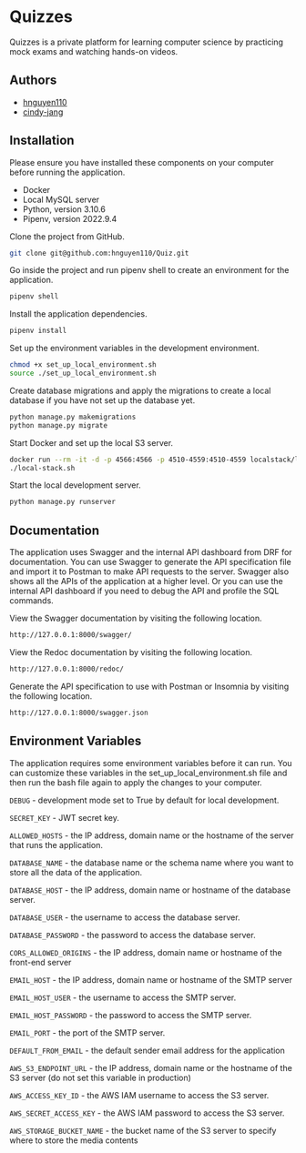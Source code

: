 
# Quizzes

Quizzes is a private platform for learning computer science by practicing mock exams and watching hands-on videos. 
## Authors

- [hnguyen110](https://github.com/hnguyen110)
- [cindy-jang](https://github.com/CindyJang1)


## Installation
Please ensure you have installed these components on your computer before running the application.

- Docker
- Local MySQL server
- Python, version 3.10.6
- Pipenv, version 2022.9.4

Clone the project from GitHub.
```bash
git clone git@github.com:hnguyen110/Quiz.git
```

Go inside the project and run pipenv shell to create an environment for the application.
```bash
pipenv shell
```

Install the application dependencies.
```bash
pipenv install
```

Set up the environment variables in the development environment.
```bash
chmod +x set_up_local_environment.sh
source ./set_up_local_environment.sh
```

Create database migrations and apply the migrations to create a local database if you have not set up the database yet.
```bash
python manage.py makemigrations
python manage.py migrate
```

Start Docker and set up the local S3 server.
```bash
docker run --rm -it -d -p 4566:4566 -p 4510-4559:4510-4559 localstack/localstack
./local-stack.sh
```

Start the local development server.
```bash
python manage.py runserver 
```

## Documentation

The application uses Swagger and the internal API dashboard from DRF for documentation. You can use Swagger to generate the API specification file and import it to Postman to make API requests to the server. Swagger also shows all the APIs of the application at a higher level. Or you can use the internal API dashboard if you need to debug the API and profile the SQL commands.

View the Swagger documentation by visiting the following location.
```bash
http://127.0.0.1:8000/swagger/
```

View the Redoc documentation by visiting the following location.
```bash
http://127.0.0.1:8000/redoc/
```

Generate the API specification to use with Postman or Insomnia by visiting the following location.
```bash
http://127.0.0.1:8000/swagger.json
```
## Environment Variables

The application requires some environment variables before it can run. You can customize these variables in the set_up_local_environment.sh file and then run the bash file again to apply the changes to your computer.

`DEBUG` - development mode set to True by default for local development.

`SECRET_KEY` - JWT secret key.

`ALLOWED_HOSTS` - the IP address, domain name or the hostname of the server that runs the application.

`DATABASE_NAME` - the database name or the schema name where you want to store all the data of the application.

`DATABASE_HOST` - the IP address, domain name or hostname of the database server.

`DATABASE_USER` - the username to access the database server.

`DATABASE_PASSWORD` - the password to access the database server.

`CORS_ALLOWED_ORIGINS` - the IP address, domain name or hostname of the front-end server
    
`EMAIL_HOST` - the IP address, domain name or hostname of the SMTP server

`EMAIL_HOST_USER` - the username to access the SMTP server.
    
`EMAIL_HOST_PASSWORD` - the password to access the SMTP server.

`EMAIL_PORT` - the port of the SMTP server.

`DEFAULT_FROM_EMAIL` - the default sender email address for the application  

`AWS_S3_ENDPOINT_URL` - the IP address, domain name or the hostname of the S3 server (do not set this variable in production)

`AWS_ACCESS_KEY_ID` - the AWS IAM username to access the S3 server.

`AWS_SECRET_ACCESS_KEY` - the AWS IAM password to access the S3 server.
    
`AWS_STORAGE_BUCKET_NAME` - the bucket name of the S3 server to specify where to store the media contents

